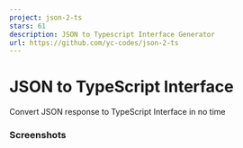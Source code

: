 ```yaml
---
project: json-2-ts
stars: 61
description: JSON to Typescript Interface Generator
url: https://github.com/yc-codes/json-2-ts
---
```


JSON to TypeScript Interface
============================

Convert JSON response to TypeScript Interface in no time

### Screenshots
